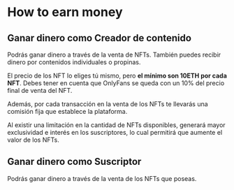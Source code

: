 # How to earn money

## Ganar dinero como Creador de contenido

Podrás ganar dinero a través de la venta de NFTs. También puedes recibir dinero por contenidos individuales o propinas.

El precio de los NFT lo eliges tú mismo, pero **el mínimo son 10ETH por cada NFT**. Debes tener en cuenta que OnlyFans se queda con un 10% del precio final de venta del NFT.&#x20;

Además, por cada transacción en la venta de los NFTs te llevarás una comisión fija que establece la plataforma.

Al existir una limitación en la cantidad de NFTs disponibles, generará mayor exclusividad e interés en los suscriptores, lo cual permitirá que aumente el valor de los NFTs.

## Ganar dinero como Suscriptor

Podrás ganar dinero a través de la venta de los NFTs que poseas.

